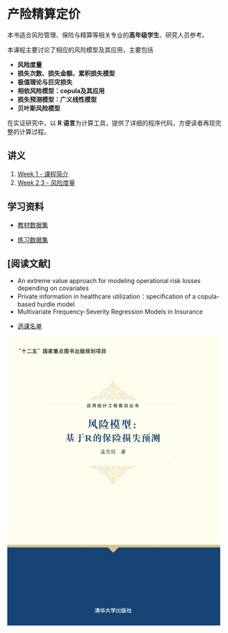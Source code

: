 # 产险精算定价

本书适合风险管理、保险与精算等相关专业的**高年级学生**、研究人员参考。

本课程主要讨论了相应的风险模型及其应用，主要包括

- **风险度量**
- **损失次数、损失金额、累积损失模型**
- **极值理论与巨灾损失**
- **相依风险模型：copula及其应用**
- **损失预测模型：广义线性模型**
- **贝叶斯风险模型**


在实证研究中，以 **R 语言**为计算工具，提供了详细的程序代码，方便读者再现完整的计算过程。


## 讲义
1. [Week 1 - 课程简介](https://github.com/lizhengxiao/Non-life-Insurance-Ratemaking/blob/master/Lectures/01%20%E8%AF%BE%E7%A8%8B%E7%AE%80%E4%BB%8B.pptx)
2. [Week 2,3 - 风险度量](https://github.com/lizhengxiao/Non-life-Insurance-Ratemaking/blob/master/Lectures/02%20%20%E9%A3%8E%E9%99%A9%E5%BA%A6%E9%87%8F.pptx)

## 学习资料
* [教材数据集](https://github.com/lizhengxiao/Non-life-Insurance-Ratemaking/tree/master/%E3%80%8A%E9%A3%8E%E9%99%A9%E6%A8%A1%E5%9E%8B%E3%80%8B%E6%95%99%E6%9D%90%E6%95%B0%E6%8D%AE%E9%9B%86)

* [练习数据集](https://github.com/lizhengxiao/Non-life-Insurance-Ratemaking/tree/master/%E3%80%8A%E9%A3%8E%E9%99%A9%E6%A8%A1%E5%9E%8B%E3%80%8B%E7%BB%83%E4%B9%A0%E6%95%B0%E6%8D%AE%E9%9B%86)

## [阅读文献]
- An extreme value approach for modeling operational risk losses depending on covariates
- Private information in healthcare utilization：specification of a copula-based hurdle model
- Multivariate Frequency-Severity Regression Models in Insurance


* [选课名单]()


 ![](风险模型.jpg)